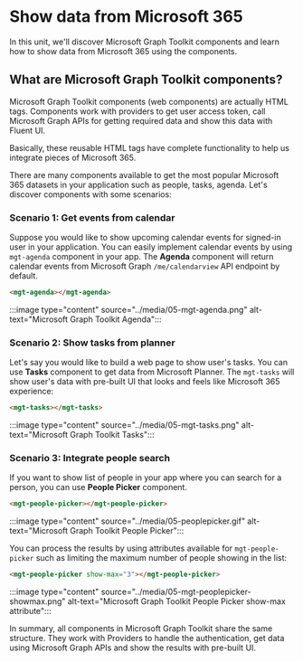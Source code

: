 # Show data from Microsoft 365

In this unit, we'll discover Microsoft Graph Toolkit components and learn how to show data from Microsoft 365 using the components.

## What are Microsoft Graph Toolkit components?

Microsoft Graph Toolkit components (web components) are actually HTML tags. Components work with providers to get user access token, call Microsoft Graph APIs for getting required data and show this data with Fluent UI.

Basically, these reusable HTML tags have complete functionality to help us integrate pieces of Microsoft 365.

There are many components available to get the most popular Microsoft 365 datasets in your application such as people, tasks, agenda. Let's discover components with some scenarios:

### Scenario 1: Get events from calendar

Suppose you would like to show upcoming calendar events for signed-in user in your application. You can easily implement calendar events by using `mgt-agenda` component in your app. The **Agenda** component will return calendar events from Microsoft Graph `/me/calendarview` API endpoint by default.

```html
<mgt-agenda></mgt-agenda>
```

:::image type="content" source="../media/05-mgt-agenda.png" alt-text="Microsoft Graph Toolkit Agenda":::

### Scenario 2: Show tasks from planner

Let's say you would like to build a web page to show user's tasks. You can use **Tasks** component to get data from Microsoft Planner. The `mgt-tasks` will show user's data with pre-built UI that looks and feels like Microsoft 365 experience:

```html
<mgt-tasks></mgt-tasks>
```

:::image type="content" source="../media/05-mgt-tasks.png" alt-text="Microsoft Graph Toolkit Tasks":::

### Scenario 3: Integrate people search

If you want to show list of people in your app where you can search for a person, you can use **People Picker** component.

```html
<mgt-people-picker></mgt-people-picker>
```

:::image type="content" source="../media/05-peoplepicker.gif" alt-text="Microsoft Graph Toolkit People Picker":::

You can process the results by using attributes available for `mgt-people-picker` such as limiting the maximum number of people showing in the list:

```html
<mgt-people-picker show-max="3"></mgt-people-picker>
```

:::image type="content" source="../media/05-mgt-peoplepicker-showmax.png" alt-text="Microsoft Graph Toolkit People Picker show-max attribute":::

In summary, all components in Microsoft Graph Toolkit share the same structure. They work with Providers to handle the authentication, get data using Microsoft Graph APIs and show the results with pre-built UI.